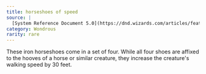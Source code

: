 ```yaml
---
title: horseshoes of speed
source: |
  [System Reference Document 5.0](https://dnd.wizards.com/articles/features/systems-reference-document-srd)
category: Wondrous
rarity: rare
---
```


These iron horseshoes come in a set of four. While all four shoes are affixed to the hooves of a horse or similar creature, they increase the creature's walking speed by 30 feet.
